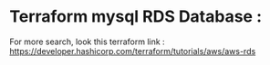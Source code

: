 # Terraform mysql RDS Database : 


For more search, look this terraform link : https://developer.hashicorp.com/terraform/tutorials/aws/aws-rds

